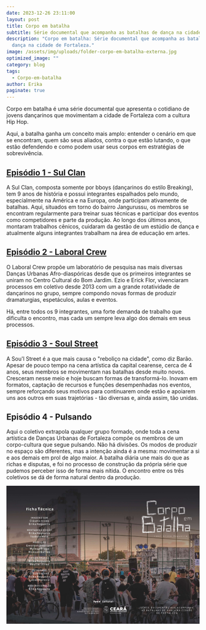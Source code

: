 ```yaml
---
date: 2023-12-26 23:11:00
layout: post
title: Corpo em batalha
subtitle: Série documental que acompanha as batalhas de dança na cidade de Fortaleza.
description: "Corpo em batalha: Série documental que acompanha as batalhas de
  dança na cidade de Fortaleza."
image: /assets/img/uploads/folder-corpo-em-batalha-externa.jpg
optimized_image: ""
category: blog
tags:
  - Corpo-em-batalha
author: Erika
paginate: true
---
```

Corpo em batalha é uma série documental que apresenta o cotidiano de jovens dançarinos que movimentam a cidade de Fortaleza com a cultura Hip Hop.

Aqui, a batalha ganha um conceito mais amplo: entender o cenário em que se encontram, quem são seus aliados, contra o que estão lutando, o que estão defendendo e como podem usar seus corpos em estratégias de sobrevivência.

## [Episódio 1 - Sul Clan](https://corpo-em-batalha.netlify.app/why-books-should-be-your-priority/)

[](https://corpo-em-batalha.netlify.app/why-books-should-be-your-priority/)A Sul Clan, composta somente por bboys (dançarinos do estilo Breaking), tem 9 anos de história e possui integrantes espalhados pelo mundo, especialmente na América e na Europa, onde participam ativamente de batalhas. Aqui, situados em torno do bairro Jangurussu, os membros se encontram regularmente para treinar suas técnicas e participar dos eventos como competidores e parte da produção. Ao longo dos últimos anos, montaram trabalhos cênicos, cuidaram da gestão de um estúdio de dança e atualmente alguns integrantes trabalham na área de educação em artes.

## [Episódio 2 - Laboral Crew](https://corpo-em-batalha.netlify.app/the-quick-brown-fox-jumps-over-a-lazy-dog/)

O Laboral Crew propõe um laboratório de pesquisa nas mais diversas Danças Urbanas Afro-diaspóricas desde que os primeiros integrantes se uniram no Centro Cultural do Bom Jardim. Ezio e Erick Flor, vivenciaram processos em coletivo desde 2013 com um a grande rotatividade de dançarinos no grupo, sempre compondo novas formas de produzir dramaturgias, espetáculos, aulas e eventos.

Há, entre todos os 9 integrantes, uma forte demanda de trabalho que dificulta o encontro, mas cada um sempre leva algo dos demais em seus processos.

## [Episódio 3 - Soul Street](https://corpo-em-batalha.netlify.app/a-wonderful-serenity-has-taken-possession-of-my-entire-soul/)

A Sou'l Street é a que mais causa o "reboliço na cidade", como diz Barão. Apesar de pouco tempo na cena artística da capital cearense, cerca de 4 anos, seus membros se movimentam nas batalhas desde muito novos. Cresceram nesse meio e hoje buscam formas de transformá-lo. Inovam em formatos, captação de recursos e funções desempenhadas nos eventos, sempre reforçando seus motivos para continuarem onde estão e apoiarem uns aos outros em suas trajetórias - tão diversas e, ainda assim, tão unidas.

## Episódio 4 - Pulsando

Aqui o coletivo extrapola qualquer grupo formado, onde toda a cena artística de Danças Urbanas de Fortaleza compõe os membros de um corpo-cultura que segue pulsando. Não há divisões. Os modos de produzir no espaço são diferentes, mas a intenção ainda é a mesma: movimentar a si e aos demais em prol de algo maior. A batalha diária une mais do que as richas e disputas, e foi no processo de construção da própria série que pudemos perceber isso de forma mais nítida. O encontro entre os três coletivos se dá de forma natural dentro da produção.

![folder corpo em batalha externa](/assets/img/uploads/folder-corpo-em-batalha-externa.jpg "folder corpo em batalha externa")